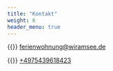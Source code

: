```yaml
---
title: "Kontakt"
weight: 6
header_menu: true
---
```


{{<icon class="fa fa-envelope">}}&nbsp;[ferienwohnung@wiramsee.de](mailto:ferienwohnung@wiramsee.de)

{{<icon class="fa fa-phone">}}&nbsp;[+4975439618423](tel:+4975439618423)
